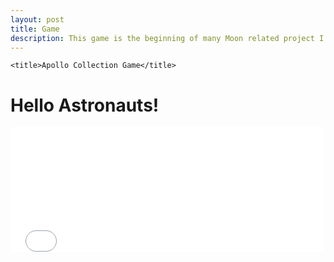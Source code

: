 ```yaml
---
layout: post
title: Game
description: This game is the beginning of many Moon related project I will make.
---
```


  <head>
    
    <title>Apollo Collection Game</title>

 </head>

 <body>

<h1> Hello Astronauts! </h1>


   <embed type="text/html" src="apollo_collection_exit.html" width="500" height="200"> 
	<!-- GAME CANVAS -->
	<canvas id="game" width="512" height="512"></canvas>

 </body>

